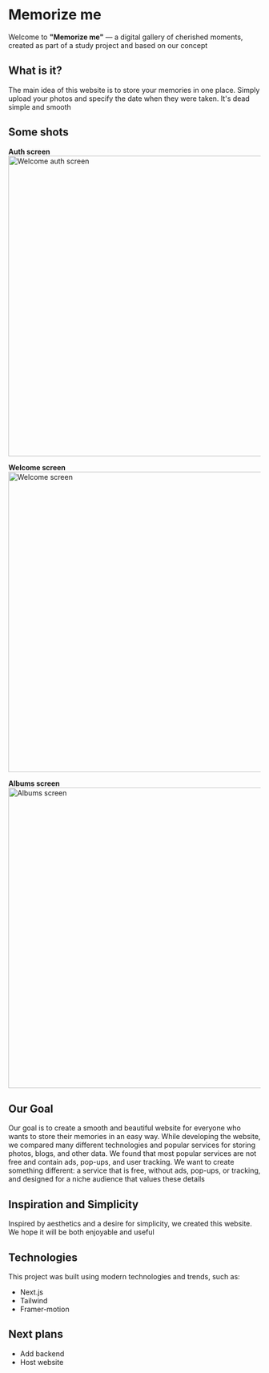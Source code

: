 # Memorize me

Welcome to **"Memorize me"** — a digital gallery of cherished moments, created as part of a study project and based on our concept

## What is it?

The main idea of this website is to store your memories in one place. Simply upload your photos and specify the date when they were taken. It's dead simple and smooth

## Some shots

**Auth screen**
<img width="600" alt="Welcome auth screen" src="https://github.com/user-attachments/assets/b4725823-97ab-48be-86a7-597838fb6d37" />

**Welcome screen**
<img width="600" alt="Welcome screen" src="https://github.com/user-attachments/assets/50ffa567-2784-4994-afc2-71bf8ee4adc7" />

**Albums screen**
<img width="600" alt="Albums screen" src="https://github.com/user-attachments/assets/c5fff542-5b7e-4867-be13-fbf406538bac" />

## Our Goal

Our goal is to create a smooth and beautiful website for everyone who wants to store their memories in an easy way. While developing the website, we compared many different technologies and popular services for storing photos, blogs, and other data. We found that most popular services are not free and contain ads, pop-ups, and user tracking. We want to create something different: a service that is free, without ads, pop-ups, or tracking, and designed for a niche audience that values these details

## Inspiration and Simplicity

Inspired by aesthetics and a desire for simplicity, we created this website. We hope it will be both enjoyable and useful

## Technologies

This project was built using modern technologies and trends, such as:
- Next.js
- Tailwind
- Framer-motion

## Next plans

- Add backend
- Host website
